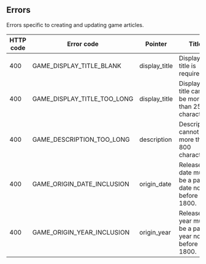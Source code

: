 ## <a name="games_errors"></a>Errors

Errors specific to creating and updating game articles.

HTTP code | Error code | Pointer | Title
--------- | ---------- | ------- | -----
400 | GAME_DISPLAY_TITLE_BLANK | display_title | Display title is required.
400 | GAME_DISPLAY_TITLE_TOO_LONG | display_title | Display title cannot be more than 250 characters.
400 | GAME_DESCRIPTION_TOO_LONG | description | Description cannot be more than 800 characters.
400 | GAME_ORIGIN_DATE_INCLUSION | origin_date | Release date must be a past date not before 1800.
400 | GAME_ORIGIN_YEAR_INCLUSION | origin_year | Release year must be a past year not before 1800.
